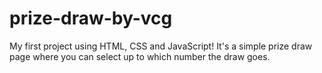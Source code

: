 # prize-draw-by-vcg
My first project using HTML, CSS and JavaScript! It's a simple prize draw page where you can select up to which number the draw goes.
